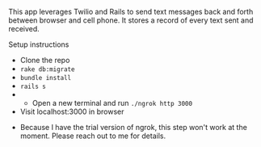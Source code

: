 This app leverages Twilio and Rails to send text messages back and forth between browser and cell phone. It stores a record of every text sent and received.

Setup instructions
- Clone the repo
- `rake db:migrate`
- `bundle install`
- `rails s`
- * Open a new terminal and run `./ngrok http 3000`
- Visit localhost:3000 in browser

* Because I have the trial version of ngrok, this step won't work at the moment. Please reach out to me for details.
